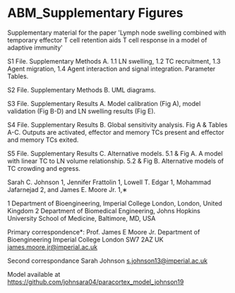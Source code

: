 # ABM_Supplementary Figures 
Supplementary material for the paper 'Lymph node swelling combined with temporary effector T cell retention aids T cell response in a model of adaptive immunity'

S1 File. Supplementary Methods A. 1.1 LN swelling, 1.2 TC recruitment, 1.3 Agent migration, 1.4 Agent interaction and signal integration. Parameter Tables.

S2 File. Supplementary Methods B. UML diagrams. 

S3 File. Supplementary Results A. Model calibration (Fig A), model validation (Fig B-D) and LN swelling results (Fig E).

S4 File. Supplementary Results B. Global sensitivity analysis. Fig A & Tables A-C. Outputs are activated, effector and memory TCs present and effector and memory TCs exited.

S5 File. Supplementary Results C. Alternative models. 5.1 & Fig A. A model with linear TC to LN volume relationship. 5.2 & Fig B. Alternative models of TC crowding and egress.


Sarah C. Johnson 1, Jennifer Frattolin 1, Lowell T. Edgar 1, Mohammad Jafarnejad 2, and James E. Moore Jr. 1,∗


1 Department of Bioengineering, Imperial College London, London, United Kingdom
2 Department of Biomedical Engineering, Johns Hopkins University School of Medicine, Baltimore, MD, USA

Primary correspondence*:
Prof. James E Moore Jr. Department of Bioengineering Imperial College London
SW7 2AZ
UK 
james.moore.jr@imperial.ac.uk

Second correspondance 
Sarah Johnson
s.johnson13@imperial.ac.uk

Model available at https://github.com/johnsara04/paracortex_model_johnson19
